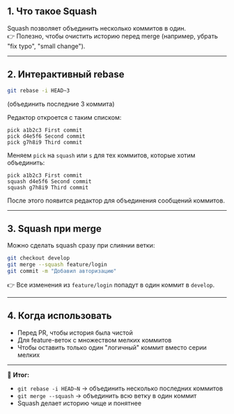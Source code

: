 ## 1. Что такое Squash
Squash позволяет объединить несколько коммитов в один.  
👉 Полезно, чтобы очистить историю перед merge (например, убрать "fix typo", "small change").

---

## 2. Интерактивный rebase
```bash
git rebase -i HEAD~3
```

(объединить последние 3 коммита)

Редактор откроется с таким списком:

```
pick a1b2c3 First commit
pick d4e5f6 Second commit
pick g7h8i9 Third commit
```

Меняем `pick` на `squash` или `s` для тех коммитов, которые хотим объединить:

```
pick a1b2c3 First commit
squash d4e5f6 Second commit
squash g7h8i9 Third commit
```

После этого появится редактор для объединения сообщений коммитов.

---

## 3. Squash при merge

Можно сделать squash сразу при слиянии ветки:

```bash
git checkout develop
git merge --squash feature/login
git commit -m "Добавил авторизацию"
```

👉 Все изменения из `feature/login` попадут в один коммит в `develop`.

---

## 4. Когда использовать

- Перед PR, чтобы история была чистой
- Для feature-веток с множеством мелких коммитов
- Чтобы оставить только один "логичный" коммит вместо серии мелких


---

🔑 **Итог:**

- `git rebase -i HEAD~N` → объединить несколько последних коммитов
- `git merge --squash` → объединить всю ветку в один коммит
- Squash делает историю чище и понятнее
